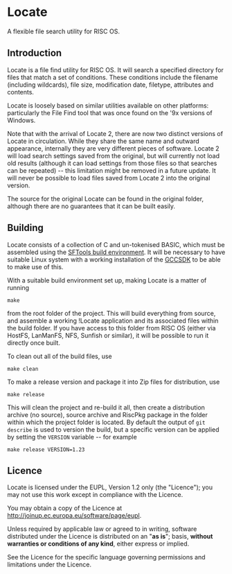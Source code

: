 Locate
======

A flexible file search utility for RISC OS.


Introduction
------------

Locate is a file find utility for RISC OS. It will search a specified directory for files that match a set of conditions. These conditions include the filename (including wildcards), file size, modification date, filetype, attributes and contents.

Locate is loosely based on similar utilities available on other platforms: particularly the File Find tool that was once found on the '9x versions of Windows.

Note that with the arrival of Locate 2, there are now two distinct versions of Locate in circulation. While they share the same name and outward appearance, internally they are very different pieces of software. Locate 2 will load search settings saved from the original, but will currently not load old results (although it can load settings from those files so that searches can be repeated) -- this limitation might be removed in a future update. It will never be possible to load files saved from Locate 2 into the original version.

The source for the original Locate can be found in the original folder, although there are no guarantees that it can be built easily.


Building
--------

Locate consists of a collection of C and un-tokenised BASIC, which must be assembled using the [SFTools build environment](https://github.com/steve-fryatt). It will be necessary to have suitable Linux system with a working installation of the [GCCSDK](http://www.riscos.info/index.php/GCCSDK) to be able to make use of this.

With a suitable build environment set up, making Locate is a matter of running

	make

from the root folder of the project. This will build everything from source, and assemble a working !Locate application and its associated files within the build folder. If you have access to this folder from RISC OS (either via HostFS, LanManFS, NFS, Sunfish or similar), it will be possible to run it directly once built.

To clean out all of the build files, use

	make clean

To make a release version and package it into Zip files for distribution, use

	make release

This will clean the project and re-build it all, then create a distribution archive (no source), source archive and RiscPkg package in the folder within which the project folder is located. By default the output of `git describe` is used to version the build, but a specific version can be applied by setting the `VERSION` variable -- for example

	make release VERSION=1.23


Licence
-------

Locate is licensed under the EUPL, Version 1.2 only (the "Licence"); you may not use this work except in compliance with the Licence.

You may obtain a copy of the Licence at <http://joinup.ec.europa.eu/software/page/eupl>.

Unless required by applicable law or agreed to in writing, software distributed under the Licence is distributed on an "**as is**"; basis, **without warranties or conditions of any kind**, either express or implied.

See the Licence for the specific language governing permissions and limitations under the Licence.